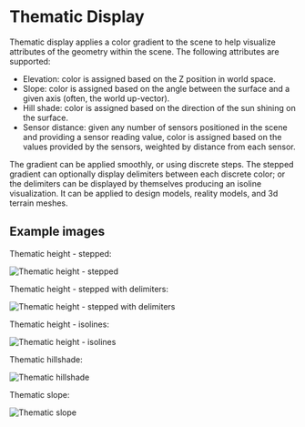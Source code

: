 # Thematic Display

Thematic display applies a color gradient to the scene to help visualize attributes of the geometry within the scene. The following attributes are supported:

- Elevation: color is assigned based on the Z position in world space.
- Slope: color is assigned based on the angle between the surface and a given axis (often, the world up-vector).
- Hill shade: color is assigned based on the direction of the sun shining on the surface.
- Sensor distance: given any number of sensors positioned in the scene and providing a sensor reading value, color is assigned based on the values provided by the sensors, weighted by distance from each sensor.

The gradient can be applied smoothly, or using discrete steps. The stepped gradient can optionally display delimiters between each discrete color; or the delimiters can be displayed by themselves producing an isoline visualization. It can be applied to design models, reality models, and 3d terrain meshes.

## Example images

Thematic height - stepped:

![Thematic height - stepped](../../changehistory/assets/thematic_stepped.png)

Thematic height - stepped with delimiters:

![Thematic height - stepped with delimiters](../../changehistory/assets/thematic_steppedWithDelimiter.png)

Thematic height - isolines:

![Thematic height - isolines](../../changehistory/assets/thematic_isolines.png)

Thematic hillshade:

![Thematic hillshade](../../changehistory/assets/thematic_hillshade.png)

Thematic slope:

![Thematic slope](../../changehistory/assets/thematic_slope.png)
